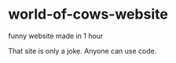 # world-of-cows-website
funny website made in 1 hour

That site is only a joke.
Anyone can use code.
